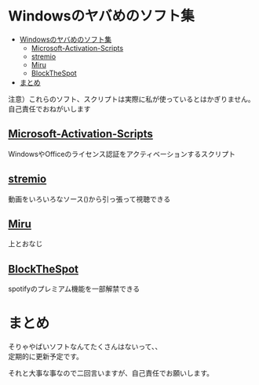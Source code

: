 # Windowsのヤバめのソフト集
- [Windowsのヤバめのソフト集](#windowsのヤバめのソフト集)
  - [Microsoft-Activation-Scripts](#microsoft-activation-scripts)
  - [stremio](#stremio)
  - [Miru](#miru)
  - [BlockTheSpot](#blockthespot)
- [まとめ](#まとめ)

注意）これらのソフト、スクリプトは実際に私が使っているとはかぎりません。自己責任でおねがいします
## [Microsoft-Activation-Scripts](https://github.com/massgravel/Microsoft-Activation-Scripts)
WindowsやOfficeのライセンス認証をアクティベーションするスクリプト  

## [stremio](https://www.stremio.com/)
動画をいろいろなソース()から引っ張って視聴できる  

## [Miru](https://github.com/ThaUnknown/miru)
上とおなじ

## [BlockTheSpot](https://github.com/mrpond/BlockTheSpot)
spotifyのプレミアム機能を一部解禁できる  

# まとめ
そりゃやばいソフトなんてたくさんはないって、、  
定期的に更新予定です。

それと大事な事なので二回言いますが、自己責任でお願いします。
